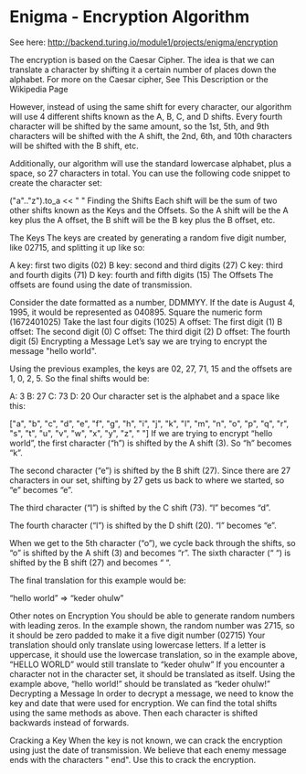# Enigma - Encryption Algorithm
See here:
http://backend.turing.io/module1/projects/enigma/encryption

The encryption is based on the Caesar Cipher. The idea is that we can translate a character by shifting it a certain number of places down the alphabet. For more on the Caesar cipher, See This Description or the Wikipedia Page

However, instead of using the same shift for every character, our algorithm will use 4 different shifts known as the A, B, C, and D shifts. Every fourth character will be shifted by the same amount, so the 1st, 5th, and 9th characters will be shifted with the A shift, the 2nd, 6th, and 10th characters will be shifted with the B shift, etc.

Additionally, our algorithm will use the standard lowercase alphabet, plus a space, so 27 characters in total. You can use the following code snippet to create the character set:

("a".."z").to_a << " "
Finding the Shifts
Each shift will be the sum of two other shifts known as the Keys and the Offsets. So the A shift will be the A key plus the A offset, the B shift will be the B key plus the B offset, etc.

The Keys
The keys are created by generating a random five digit number, like 02715, and splitting it up like so:

A key: first two digits (02)
B key: second and third digits (27)
C key: third and fourth digits (71)
D key: fourth and fifth digits (15)
The Offsets
The offsets are found using the date of transmission.

Consider the date formatted as a number, DDMMYY. If the date is August 4, 1995, it would be represented as 040895.
Square the numeric form (1672401025)
Take the last four digits (1025)
A offset: The first digit (1)
B offset: The second digit (0)
C offset: The third digit (2)
D offset: The fourth digit (5)
Encrypting a Message
Let’s say we are trying to encrypt the message "hello world".

Using the previous examples, the keys are 02, 27, 71, 15 and the offsets are 1, 0, 2, 5. So the final shifts would be:

A: 3
B: 27
C: 73
D: 20
Our character set is the alphabet and a space like this:

["a", "b", "c", "d", "e", "f", "g", "h", "i", "j", "k", "l", "m", "n", "o", "p", "q", "r", "s", "t", "u", "v", "w", "x", "y", "z", " "]
If we are trying to encrypt “hello world”, the first character (“h”) is shifted by the A shift (3). So “h” becomes “k”.

The second character (“e”) is shifted by the B shift (27). Since there are 27 characters in our set, shifting by 27 gets us back to where we started, so “e” becomes “e”.

The third character (“l”) is shifted by the C shift (73). “l” becomes “d”.

The fourth character (“l”) is shifted by the D shift (20). “l” becomes “e”.

When we get to the 5th character (“o”), we cycle back through the shifts, so “o” is shifted by the A shift (3) and becomes “r”. The sixth character (“ “) is shifted by the B shift (27) and becomes “ “.

The final translation for this example would be:

“hello world” => “keder ohulw”

Other notes on Encryption
You should be able to generate random numbers with leading zeros. In the example shown, the random number was 2715, so it should be zero padded to make it a five digit number (02715)
Your translation should only translate using lowercase letters. If a letter is uppercase, it should use the lowercase translation, so in the example above, “HELLO WORLD” would still translate to “keder ohulw”
If you encounter a character not in the character set, it should be translated as itself. Using the example above, “hello world!” should be translated as “keder ohulw!”
Decrypting a Message
In order to decrypt a message, we need to know the key and date that were used for encryption. We can find the total shifts using the same methods as above. Then each character is shifted backwards instead of forwards.

Cracking a Key
When the key is not known, we can crack the encryption using just the date of transmission. We believe that each enemy message ends with the characters " end". Use this to crack the encryption.
